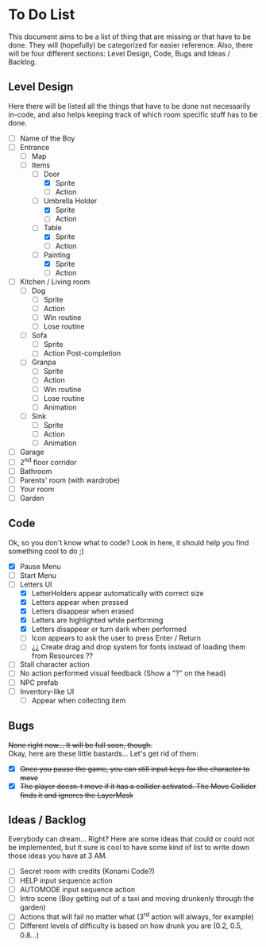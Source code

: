 # To Do List
This document aims to be a list of thing that are missing or that have to be done. They will (hopefully) be categorized for easier reference. Also, there will be four different sections: Level Design, Code, Bugs and Ideas / Backlog.

## Level Design
Here there will be listed all the things that have to be done not necessarily in-code, and also helps keeping track of which room specific stuff has to be done.
- [ ] Name of the Boy
- [ ] Entrance
  - [ ] Map
  - [ ] Items
    - [ ] Door
      - [x] Sprite
      - [ ] Action
    - [ ] Umbrella Holder
      - [x] Sprite
      - [ ] Action
    - [ ] Table
      - [x] Sprite
      - [ ] Action
    - [ ] Painting
      - [x] Sprite
      - [ ] Action
- [ ] Kitchen / Living room
  - [ ] Dog
    - [ ] Sprite
    - [ ] Action
    - [ ] Win routine
    - [ ] Lose routine
  - [ ] Sofa
    - [ ] Sprite
    - [ ] Action Post-completion
  - [ ] Granpa
    - [ ] Sprite
    - [ ] Action
    - [ ] Win routine
    - [ ] Lose routine
    - [ ] Animation
  - [ ] Sink
    - [ ] Sprite
    - [ ] Action
    - [ ] Animation
- [ ] Garage
- [ ] 2<sup>nd</sup> floor corridor
- [ ] Bathroom
- [ ] Parents' room (with wardrobe)
- [ ] Your room
- [ ] Garden

## Code
Ok, so you don't know what to code? Look in here, it should help you find something cool to do ;)
- [x] Pause Menu
- [ ] Start Menu
- [ ] Letters UI
  - [x] LetterHolders appear automatically with correct size
  - [x] Letters appear when pressed
  - [x] Letters disappear when erased
  - [x] Letters are highlighted while performing
  - [x] Letters disappear or turn dark when performed
  - [ ] Icon appears to ask the user to press Enter / Return
  - [ ] ¿¿ Create drag and drop system for fonts instead of loading them from Resources ??
- [ ] Stall character action
- [ ] No action performed visual feedback (Show a "?" on the head)
- [ ] NPC prefab
- [ ] Inventory-like UI
  - [ ] Appear when collecting item

## Bugs
~~None right now... It will be full soon, though.~~  
Okay, here are these little bastards... Let's get rid of them:
- [x] ~~Once you pause the game, you can still input keys for the character to move~~
- [x] ~~The player doesn-t move if it has a collider activated. The Move Collider finds it and ignores the LayerMask~~

## Ideas / Backlog
Everybody can dream... Right? Here are some ideas that could or could not be implemented, but it sure is cool to have some kind of list to write down those ideas you have at 3 AM.
- [ ] Secret room with credits (Konami Code?)
- [ ] HELP input sequence action
- [ ] AUTOMODE input sequence action
- [ ] Intro scene (Boy getting out of a taxi and moving drunkenly through the garden)
- [ ] Actions that will fail no matter what (3<sup>rd</sup> action will always, for example)
- [ ] Different levels of difficulty is based on how drunk you are (0.2, 0.5, 0.8...)